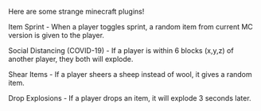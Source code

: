 Here are some strange minecraft plugins!

Item Sprint -
When a player toggles sprint, a random item from current MC version is given to the player.

Social Distancing (COVID-19) -
If a player is within 6 blocks (x,y,z) of another player, they both will explode.

Shear Items -
If a player sheers a sheep instead of wool, it gives a random item.

Drop Explosions -
If a player drops an item, it will explode 3 seconds later.

